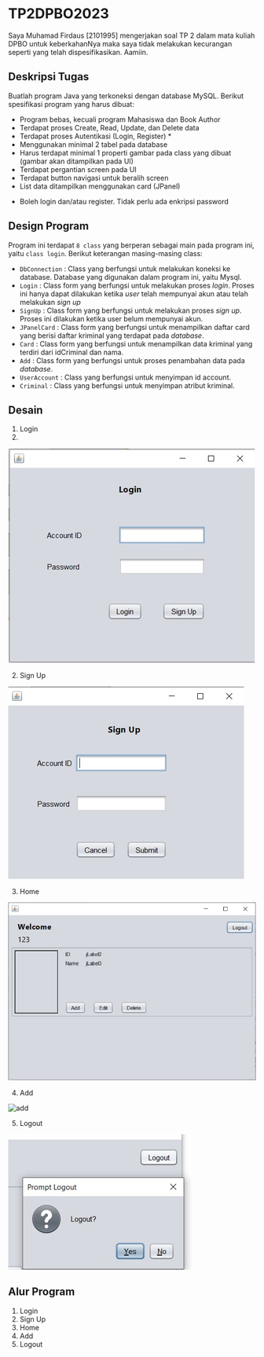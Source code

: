 # TP2DPBO2023
Saya Muhamad Firdaus [2101995] mengerjakan soal TP 2 dalam mata kuliah DPBO untuk keberkahanNya maka saya tidak melakukan kecurangan seperti yang telah dispesifikasikan. Aamiin.

## Deskripsi Tugas
Buatlah program Java yang terkoneksi dengan database MySQL. Berikut spesifikasi program yang harus dibuat:
- Program bebas, kecuali program Mahasiswa dan Book Author
- Terdapat proses Create, Read, Update, dan Delete data
- Terdapat proses Autentikasi (Login, Register) *
- Menggunakan minimal 2 tabel pada database
- Harus terdapat minimal 1 properti gambar pada class yang dibuat (gambar akan ditampilkan pada UI)
- Terdapat pergantian screen pada UI
- Terdapat button navigasi untuk beralih screen
- List data ditampilkan menggunakan card (JPanel)
* Boleh login dan/atau register. Tidak perlu ada enkripsi password

## Design Program
Program ini terdapat `8 class` yang berperan sebagai main pada program ini, yaitu `class login`. Berikut keterangan masing-masing class:
- `DbConnection` : Class yang berfungsi untuk melakukan koneksi ke database. Database yang digunakan dalam program ini, yaitu Mysql.
- `Login` : Class form yang berfungsi untuk melakukan proses _login_. Proses ini hanya dapat dilakukan ketika _user_ telah mempunyai akun atau telah melakukan _sign up_
- `SignUp` : Class form yang berfungsi untuk melakukan proses _sign up_. Proses ini dilakukan ketika user belum mempunyai akun.
- `JPanelCard` : Class form yang berfungsi untuk menampilkan daftar card yang berisi daftar kriminal yang terdapat pada _database_.
- `Card` : Class form yang berfungsi untuk menampilkan data kriminal yang terdiri dari idCriminal dan nama.
- `Add` : Class form yang berfungsi untuk proses penambahan data pada _database_.
- `UserAccount` : Class yang berfungsi untuk menyimpan id account.
- `Criminal` : Class yang berfungsi untuk menyimpan atribut kriminal.

## Desain
1. Login
2. 
![login](https://github.com/dauspairet/TP2DPBO2023/raw/main/Screenshot/login.jpg)

2. Sign Up

![signup](https://github.com/dauspairet/TP2DPBO2023/raw/main/Screenshot/sign%20up.jpg)

3. Home

![home](https://github.com/dauspairet/TP2DPBO2023/raw/main/Screenshot/home.jpg)

4. Add

![add](https://github.com/dauspairet/TP2DPBO2023/raw/main/Screenshot/add.jpg)

5. Logout

![logout](https://github.com/dauspairet/TP2DPBO2023/raw/main/Screenshot/logout.jpg)

## Alur Program
1. Login
2. Sign Up
3. Home
4. Add
5. Logout
